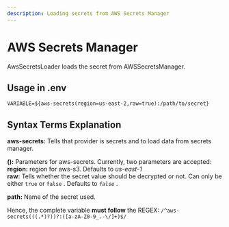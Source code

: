 ```yaml
---
description: Loading secrets from AWS Secrets Manager
---
```


# AWS Secrets Manager

AwsSecretsLoader loads the secret from AWSSecretsManager.

## Usage in .env

```text
VARIABLE=${aws-secrets(region=us-east-2,raw=true):/path/to/secret}
```

## **Syntax Terms Explanation**

**aws-secrets:** Tells that provider is secrets and to load data from secrets manager.

**\(\):** Parameters for aws-secrets. Currently, two parameters are accepted:  
**region:** region for aws-s3. Defaults to _us-east-1_  
**raw:** Tells whether the secret value should be decrypted or not. Can only be either `true` or `false` . Defaults to _`false`_ .

**path:** Name of the secret used.

Hence, the complete variable **must follow** the REGEX: `/^aws-secrets(((.*)?))?:([a-zA-Z0-9_.-\/]+)$/`

